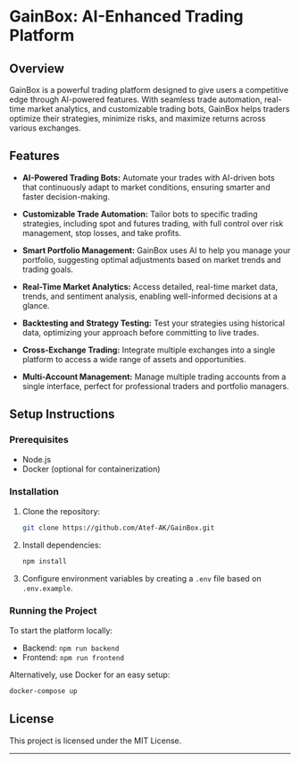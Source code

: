 
# GainBox: AI-Enhanced Trading Platform

## Overview
GainBox is a powerful trading platform designed to give users a competitive edge through AI-powered features. With seamless trade automation, real-time market analytics, and customizable trading bots, GainBox helps traders optimize their strategies, minimize risks, and maximize returns across various exchanges.

## Features
- **AI-Powered Trading Bots:** Automate your trades with AI-driven bots that continuously adapt to market conditions, ensuring smarter and faster decision-making.
  
- **Customizable Trade Automation:** Tailor bots to specific trading strategies, including spot and futures trading, with full control over risk management, stop losses, and take profits.

- **Smart Portfolio Management:** GainBox uses AI to help you manage your portfolio, suggesting optimal adjustments based on market trends and trading goals.

- **Real-Time Market Analytics:** Access detailed, real-time market data, trends, and sentiment analysis, enabling well-informed decisions at a glance.

- **Backtesting and Strategy Testing:** Test your strategies using historical data, optimizing your approach before committing to live trades.

- **Cross-Exchange Trading:** Integrate multiple exchanges into a single platform to access a wide range of assets and opportunities.

- **Multi-Account Management:** Manage multiple trading accounts from a single interface, perfect for professional traders and portfolio managers.

## Setup Instructions

### Prerequisites
- Node.js
- Docker (optional for containerization)

### Installation
1. Clone the repository:
   ```bash
   git clone https://github.com/Atef-AK/GainBox.git
   ```

2. Install dependencies:
   ```bash
   npm install
   ```

3. Configure environment variables by creating a `.env` file based on `.env.example`.

### Running the Project
To start the platform locally:
- Backend: `npm run backend`
- Frontend: `npm run frontend`

Alternatively, use Docker for an easy setup:
```bash
docker-compose up
```

## License
This project is licensed under the MIT License.

---
